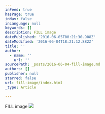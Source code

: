 ```yaml
---
inFeed: true
hasPage: true
inNav: false
inLanguage: null
keywords: []
description: FILL image
datePublished: '2016-06-05T00:21:30.908Z'
dateModified: '2016-06-04T18:21:12.882Z'
title: ''
author:
  - name: ''
    url: ''
sourcePath: _posts/2016-06-04-fill-image.md
authors: []
publisher: null
starred: false
url: fill-image/index.html
_type: Article

---
```

FILL image
![](https://the-grid-user-content.s3-us-west-2.amazonaws.com/b17d280d-0105-4800-86ff-6c6fe842182d.jpg)